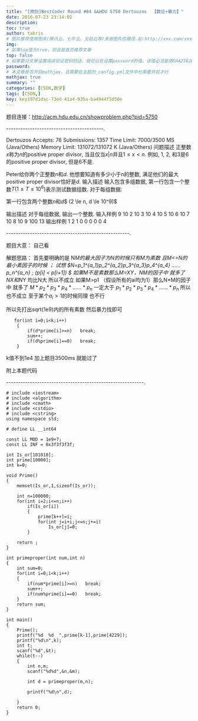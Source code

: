 ```yaml
---
title: "[原创]BestCoder Round #84 &&HDU 5750 Dertouzos  【数论+暴力】"
date: 2016-07-23 23:14:02
description:
toc: true
author: tabris
# 图片推荐使用图床(腾讯云、七牛云、又拍云等)来做图片的路径.如:http://xxx.com/xxx.jpg
img:
# 如果top值为true，则会是首页推荐文章
top: false
# 如果要对文章设置阅读验证密码的话，就可以在设置password的值，该值必须是用SHA256加密后的密码，防止被他人识破
password:
# 本文章是否开启mathjax，且需要在主题的_config.yml文件中也需要开启才行
mathjax: true
summary: ""
categories: [CSDN,数学]
tags: [CSDN,]
key: key197d1dac-73ed-41a4-935a-ba4944f5d50e
---
```


题目连接：http://acm.hdu.edu.cn/showproblem.php?pid=5750

-----------------------------------------.

Dertouzos  Accepts: 76   Submissions: 1357
 Time Limit: 7000/3500 MS (Java/Others)   Memory Limit: 131072/131072 K (Java/Others)
问题描述
正整数$x$称为$n$的positive proper divisor, 当且仅当$x | n$并且$1 \le x < n$. 例如, 1, 2, 和3是6的positive proper divisor, 但是6不是.

Peter给你两个正整数$n$和$d$. 他想要知道有多少小于$n$的整数, 满足他们的最大positive proper divisor恰好是$d$.
输入描述
输入包含多组数据, 第一行包含一个整数$T (1 \le T \le 10^6)$表示测试数据组数. 对于每组数据:

第一行包含两个整数$n$和$d$$ (2 \le n, d \le 10^9)$

输出描述
对于每组数据, 输出一个整数.
输入样例
9
10 2
10 3
10 4
10 5
10 6
10 7
10 8
10 9
100 13
输出样例
1
2
1
0
0
0
0
0
4


----------------------------------------------------.

题目大意： 自己看


解题思路：
		首先要明确的是  N*M的最大因子为N的时候只有M为素数 且M<=N的最小素因子的时候  ；
		试想 $N=p_1^{a_1}*p_2^{a_2}*p_3^{a_3}*p_4^{a_4}* …… *p_n^{a_n}  ;  (p[i] < p[i+1]) $
		如果M不是素数那么M=X*Y，N*M的因子中 就多了N*X和N*Y 均比N大  所以不成立
		如果M>p1  （假设所有的ai均为1）那么N*M的因子中 就多了   $M * p_2 * p_3 *  p_4 *  …… *p_n$  一定大于 $p_1 * p_2 * p_3 * p_4 * …… *p_n$  所以也不成立 至于某个$a_i>1$的时候同理
也不行

   所以先打出sqrt(1e9)内的所有素数
   然后暴力找即可

```
   for(int i=0;i<k;i++)
    {
        if(d*prime[i]>=n)   break;
        sum++;
        if(d%prime[i]==0)   break;
    }
```

k值不到1e4  加上题目3500ms 就能过了

附上本题代码

----------------------------------------------------------.
```
# include <iostream>
# include <algorithm>
# include <cmath>
# include <cstdio>
# include <cstring>
using namespace std;

# define LL __int64

const LL MOD = 1e9+7;
const LL INF = 0x3f3f3f3f;

int Is_or[101010];
int prime[10000];
int k=0;

void Prime()
{
    memset(Is_or,1,sizeof(Is_or));

    int n=100000;
    for(int i=2;i<=n;i++)
        if(Is_or[i])
        {
            prime[k++]=i;
            for(int j=i+i;j<=n;j+=i)
                Is_or[j]=0;
        }

    return ;
}

int primeproper(int num,int n)
{
    int sum=0;
    for(int i=0;i<k;i++)
    {
        if(num*prime[i]>=n)   break;
        sum++;
        if(num%prime[i]==0)   break;
    }
    return sum;
}

int main()
{
    Prime();
    printf("%d  %d  ",prime[k-1],prime[4229]);
    printf("%d\n",k);
    int t;
    scanf("%d",&t);
    while(t--)
    {
        int n,m;
        scanf("%d%d",&n,&m);

        int d = primeproper(m,n);

        printf("%d\n",d);

    }
    return 0;
}


```